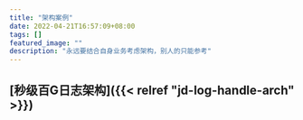 ```yaml
---
title: "架构案例"
date: 2022-04-21T16:57:09+08:00
tags: []
featured_image: ""
description: "永远要结合自身业务考虑架构，别人的只能参考"
---
```


## [秒级百G日志架构]({{< relref "jd-log-handle-arch" >}})




